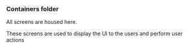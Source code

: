 ### Containers folder

All screens are housed here.

These screens are used to display the UI to the users and perform user actions
